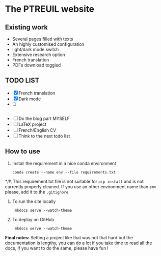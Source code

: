 # The PTREUIL website

## Existing work

* Several pages filled with texts
* An highly customised configuration
* light/dark mode switch
* Extensive research option
* French translation
* PDFs download toggled

## TODO LIST

* [x] French translation
* [x] Dark mode
* [ ] ~~~Blog~~~ ``IMPOSSIBLE WITH THE CURRENT TRANSLATION SYSTEM``
* [ ] Do the blog part MYSELF
* [ ] LaTeX project
* [ ] French/English CV
* [ ] Think to the next todo list

## How to use

1. Install the requirement in a nice conda environment

       conda create --name env --file requirements.txt

*/!\ This requirement.txt file is not suitable for ``pip install`` and is not currently properly cleaned. If you use an other environment name than ``env`` please, add it to the ``.gitignore``.

1. To run the site locally

        mkdocs serve --watch-theme 

2. To deploy on GitHub

        mkdocs serve --watch-theme 


**Final notes:** Setting a project like that was not that hard but the documentation is lengthy, you can do a lot if you take time to read all the docs, if you want to do the same, please have fun !